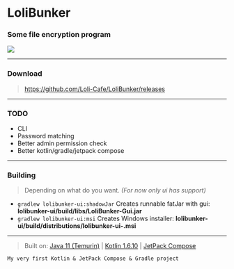 # LoliBunker
### Some file encryption program

<p align="left">
     <a href="https://imgur.com/a/5g5xVkO"><img src="https://i.imgur.com/Ii2SwnK.png"/></a>
</p>

---
### Download
> https://github.com/Loli-Cafe/LoliBunker/releases

---
### TODO
- CLI
- Password matching
- Better admin permission check
- Better kotlin/gradle/jetpack compose

---
### Building
> Depending on what do you want. *(For now only ui has support)*
- `gradlew lolibunker-ui:shadowJar` Creates runnable fatJar with gui: **lolibunker-ui/build/libs/LoliBunker-Gui.jar**
- `gradlew lolibunker-ui:msi` Creates Windows installer: **lolibunker-ui/build/distributions/lolibunker-ui-<version>.msi**

---
> Built on: [Java 11 (Temurin)](https://adoptium.net/temurin/releases/?version=11) | [Kotlin 1.6.10](https://kotlinlang.org/) | [JetPack Compose](https://www.jetbrains.com/lp/compose-desktop/)

`My very first Kotlin & JetPack Compose & Gradle project`